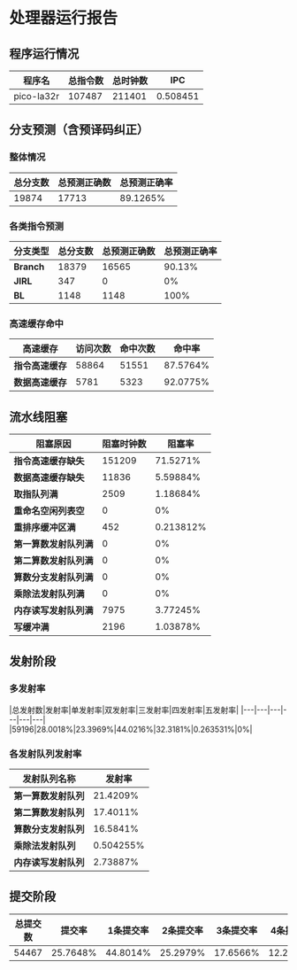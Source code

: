 # 处理器运行报告
## 程序运行情况
|程序名|总指令数|总时钟数|IPC|
|---|---|---|---|
|pico-la32r|107487|211401|0.508451|

## 分支预测（含预译码纠正）
### 整体情况
|总分支数|总预测正确数|总预测正确率|
|---|---|---|
|19874|17713|89.1265%|

### 各类指令预测
|分支类型|总分支数|总预测正确数|总预测正确率|
|---|---|---|---|
|**Branch**| 18379 | 16565 | 90.13%|
|**JIRL**| 347 | 0 | 0%|
|**BL**| 1148 | 1148 | 100%|

### 高速缓存命中
|高速缓存|访问次数|命中次数|命中率|
|---|---|---|---|
|**指令高速缓存**| 58864 | 51551 | 87.5764%|
|**数据高速缓存**| 5781 | 5323 | 92.0775%|
## 流水线阻塞
|阻塞原因|阻塞时钟数|阻塞率|
|---|---|---|
|**指令高速缓存缺失**| 151209 | 71.5271%|
|**数据高速缓存缺失**| 11836 | 5.59884%|
|**取指队列满**| 2509 | 1.18684%|
|**重命名空闲列表空**|0 | 0%|
|**重排序缓冲区满**|452 | 0.213812%|
|**第一算数发射队列满**|0 | 0%|
|**第二算数发射队列满**|0 | 0%|
|**算数分支发射队列满**|0 | 0%|
|**乘除法发射队列满**|0 | 0%|
|**内存读写发射队列满**|7975 | 3.77245%|
|**写缓冲满**|2196 | 1.03878%|

## 发射阶段
### 多发射率
|总发射数|发射率|单发射率|双发射率|三发射率|四发射率|五发射率|
|---|---|---|---|---|---|
|59196|28.0018%|23.3969%|44.0216%|32.3181%|0.263531%|0%|

### 各发射队列发射率
|发射队列名称|发射率|
|---|---|
|**第一算数发射队列**|21.4209%|
|**第二算数发射队列**|17.4011%|
|**算数分支发射队列**|16.5841%|
|**乘除法发射队列**|0.504255%|
|**内存读写发射队列**|2.73887%|

## 提交阶段
|总提交数|提交率|1条提交率|2条提交率|3条提交率|4条提交率|
|---|---|---|---|---|---|
|54467|25.7648%|44.8014%|25.2979%|17.6566%|12.2441%|
